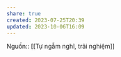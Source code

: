 ```yaml
---
share: true
created: 2023-07-25T20:39
updated: 2023-10-06T16:09
---
```

Nguồn:: [[Tự ngẫm nghĩ, trải nghiệm]]
